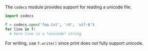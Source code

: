 The `codecs` module provides support for reading a unicode file.
    
```python    
import codecs

f = codecs.open('foo.txt', 'rU', 'utf-8')
for line in f:
  # here line is a *unicode* string
```

For writing, use `f.write()` since print does not fully support unicode.

